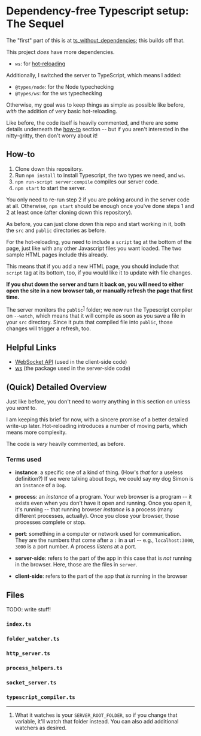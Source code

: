 # Dependency-free Typescript setup: The Sequel

The "first" part of this is at [ts_without_dependencies](https://github.com/aleph-naught2tog/ts_without_dependencies); this builds off that.

This project _does_ have more dependencies.
* `ws`: for [hot-reloading](#hot-reloading)

Additionally, I switched the server to TypeScript, which means I added:
* `@types/node`: for the Node typechecking
* `@types/ws`: for the ws typechecking

Otherwise, my goal was to keep things as simple as possible like before, _with_ the addition of very basic hot-reloading.

Like before, the code itself is heavily commented, and there are some details underneath the [how-to](#how-to) section -- but if you aren't interested in the nitty-gritty, then don't worry about it!

## How-to

1. Clone down this repository.
1. Run `npm install` to install Typescript, the two types we need, and `ws`.
2. `npm run-script server:compile` compiles our server code.
3. `npm start` to start the server.

You only need to re-run step 2 if you are poking around in the server code at all. Otherwise, `npm start` should be enough once you've done steps 1 and 2 at least once (after cloning down this repository).

As before, you can just clone down this repo and start working in it, both the `src` and `public` directories as before.

For the hot-reloading, you need to include a `script` tag at the bottom of the page, just like with any other Javascript files you want loaded. The two sample HTML pages include this already.

This means that if you add a new HTML page, you should include that `script` tag at its bottom, too, if you would like it to update with file changes.

**If you shut down the server and turn it back on, you will need to either open the site in a new browser tab, or manually refresh the page that first time.**

The server monitors the `public`<sup>[1](#foot_1)</sup> folder; we now run the Typescript compiler on `--watch`, which means that it will compile as soon as you save a file in your `src` directory. Since it puts that compiled file into `public`, those changes will trigger a refresh, too.

## Helpful Links

  * [WebSocket API](https://developer.mozilla.org/en-US/docs/Web/API/WebSockets_API) (used in the client-side code)
  * [ws](https://github.com/websockets/ws) (the package used in the server-side code)

## (Quick) Detailed Overview

Just like before, you don't need to worry anything in this section on unless you _want_ to.

I am keeping this brief for now, with a sincere promise of a better detailed write-up later. Hot-reloading introduces a number of moving parts, which means more complexity.

The code is _very_ heavily commented, as before.

### Terms used

* **instance**: a specific one of a kind of thing. (How's _that_ for a useless definition?) If we were talking about `Dog`s, we could say my dog Simon is an `instance` of a `Dog`.
* **process**: an _instance_ of a program. Your web browser is a program -- it exists even when you don't have it open and running. Once you open it, it's running -- that running browser _instance_ is a process (many different processes, actually). Once you close your browser, those processes complete or stop.
* **port**: something in a computer or network used for communication. They are the numbers that come after a `:` in a url -- e.g., `localhost:3000`, `3000` is a port number. A process _listens_ at a port.

* **server-side**: refers to the part of the app in this case that is _not_ running in the browser. Here, those are the files in `server`.
* **client-side**: refers to the part of the app that _is_ running in the browser

## Files

TODO: write stuff!

### `index.ts`
### `folder_watcher.ts`
### `http_server.ts`
### `process_helpers.ts`
### `socket_server.ts`
### `typescript_compiler.ts`

----

<ol>
  <li id="foot_1">
    What it watches is your <code>SERVER_ROOT_FOLDER</code>, so if you change that variable, it'll watch that folder instead. You can also add additional watchers as desired.
  </li>
</ol>
